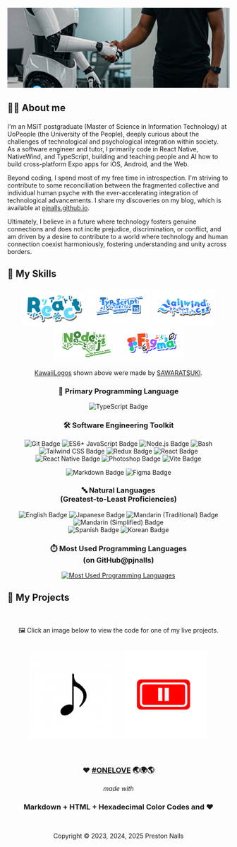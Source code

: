 <div align="center">

<br />

<img src="assets/ai-as-an-assistant.avif" alt="Personal Brand">

</div>

<h2>

**🧑‍💻 About me**

</h2>

I'm an MSIT postgraduate (Master of Science in Information Technology) at UoPeople (the University of the People), deeply curious about the challenges of technological and psychological integration within society.
<br/>As a software engineer and tutor, I primarily code in React Native, NativeWind, and TypeScript, building and teaching people and AI how to build cross-platform Expo apps for iOS, Android, and the Web.

Beyond coding, I spend most of my free time in introspection. I'm striving to contribute to some reconciliation between the fragmented collective and individual human psyche with the ever-accelerating integration of technological advancements. I share my discoveries on my blog, which is available at [pjnalls.github.io](https://pjnalls.github.io/).

Ultimately, I believe in a future where technology fosters genuine connections and does not incite prejudice, discrimination, or conflict, and am driven by a desire to contribute to a world where technology and human connection coexist harmoniously, fostering understanding and unity across borders.

<h2>

**🧮 My Skills**

</h2>

<div align="center">
  <img src="assets/logos/React.png" width="144px" alt="KawaiiLogo 1" />
  <img src="assets/logos/TypeScript.png" width="144px" alt="KawaiiLogo 2" />
  <img src="assets/logos/Tailwindcss.png" width="144px" alt="KawaiiLogo 3" />
  <img src="assets/logos/Node.js.png" width="144px" alt="KawaiiLogo 4" />
  <img src="assets/logos/Figma.png" width="144px" alt="KawaiiLogo 4" />
  <p><a href="https://github.com/SAWARATSUKI/KawaiiLogos/blob/main/README_EN.md">KawaiiLogos</a> shown above were made by <a href="https://github.com/SAWARATSUKI">SAWARATSUKI</a>.</p>
</div>

<h3 align="center">
🧬 Primary Programming Language
</h3>
<div align="center">

![TypeScript Badge](https://img.shields.io/badge/TypeScript-203f58?logo=typescript&logoColor=209aec)

</div>

<h3 align="center">
🛠️ Software Engineering Toolkit
</h3>
<div align="center">

![Git Badge](https://img.shields.io/badge/Git-4f1c00?logo=git&logoColor=E44C30)
![ES6+ JavaScript Badge](https://img.shields.io/badge/ES6+_JavaScript-583f20?logo=javascript&logoColor=f0e04f)
![Node.js Badge](https://img.shields.io/badge/Node.js-2C3e18?logo=node.js&logoColor=bCfeb8)
![Bash](https://img.shields.io/badge/Shell-293137?&logo=gnu-bash&logoColor=4EAA25)
![Tailwind CSS Badge](https://img.shields.io/badge/Tailwind_CSS-183945?logo=tailwindcss&logoColor=38bdf8)
![Redux Badge](https://img.shields.io/badge/Redux-213A5b?logo=redux&logoColor=61dafb)
![React Badge](https://img.shields.io/badge/React-213A5b?logo=react&logoColor=61dafb)
![React Native Badge](https://img.shields.io/badge/React_Native-213A5b?logo=react&logoColor=61dafb)
![Photoshop Badge](https://img.shields.io/badge/Photoshop-1c3960?logo=adobephotoshop&logoColor=2da9ff)
![Vite Badge](https://img.shields.io/badge/Vite-282080?logo=vite&logoColor=a355fe)

![Markdown Badge](https://img.shields.io/badge/Markdown-40434a?logo=markdown&logoColor=fff)
![Figma Badge](https://img.shields.io/badge/Figma-40434a?logo=figma&logoColor=fff)

<h3 align="center">
🔤 Natural Languages 
<br/>(Greatest-to-Least Proficiencies) 
</h3>
<div align="center">

![English Badge](https://img.shields.io/badge/English-a00f28)
![Japanese Badge](https://img.shields.io/badge/Japanese-801848)
![Mandarin (Traditional) Badge](<https://img.shields.io/badge/Mandarin_(Traditional)-701f58>)
![Mandarin (Simplified) Badge](<https://img.shields.io/badge/Mandarin_(Simplified)-501f58>)<br/>
![Spanish Badge](https://img.shields.io/badge/Spanish-402888)
![Korean Badge](https://img.shields.io/badge/Korean-204890)

</div>

<h3 align="center">

⏱️ Most Used Programming Languages
<br />(on GitHub@pjnalls)

</h3>
<div align="center">

[![Most Used Programming Languages](https://github-readme-stats-sigma-five.vercel.app/api/top-langs?username=pjnalls&theme=tokyonight&show_icons=true&hide_title=true&card_width=848&bg_color=0,1d2a50,091930&text_color=ffffff&hide_border=true&hide=jupyter%20notebook)](https://github.com/pjnalls)

</div>

<h2 align="left">

**💼 My Projects**

</h2>

<br/>

🖼️ Click an image below to view the code for one of my live projects.

<br />

<div align="center">
  <div align="center">
    <a href="https://github.com/pjnalls/itunes/"
  target="_blank"
  rel="noopener noreferrer"><img src="assets/works/itunes.avif" width="200px" /></a>
    <a href="https://github.com/pjnalls/ai-less-youtube/"
  target="_blank"
  rel="noopener noreferrer"><img src="assets/works/yt.avif" width="200px" /></a>
    <br/>
  </div>
</div>

<br />
<br />

<div align="center">

<footer>

<span>

<h3>❤️ <a href="/ONELOVE.md">#ONELOVE</a> 🌏🌍🌎</h3>

<i>made with</i>

<h3>
Markdown + HTML + Hexadecimal Color Codes and ❤️
</h3>

<br />

Copyright © 2023, 2024, 2025 Preston Nalls

</footer>
</span>
</div>

<br />
<br />
